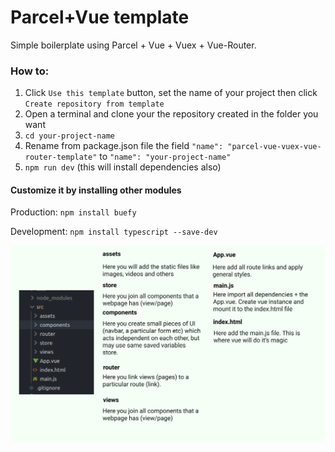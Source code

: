 # Parcel+Vue template

Simple boilerplate using Parcel + Vue + Vuex + Vue-Router.

### How to:

1. Click `Use this template` button, set the name of your project then click `Create repository from template`
2. Open a terminal and clone your the repository created in the folder you want
4. `cd your-project-name`
5. Rename from package.json file the field `"name": "parcel-vue-vuex-vue-router-template"` to `"name": "your-project-name"` 
6. `npm run dev` (this will install dependencies also)


#### Customize it by installing other modules

Production: `npm install buefy`

Development: `npm install typescript --save-dev`


![layout](https://github.com/ClimenteA/parcel-vue-template/blob/master/src/assets/parcelvuetemplate.svg)
